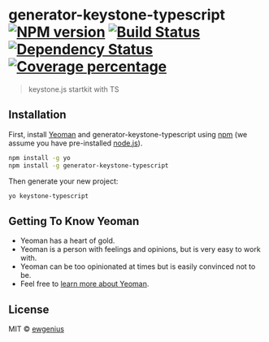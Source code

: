 # generator-keystone-typescript [![NPM version][npm-image]][npm-url] [![Build Status][travis-image]][travis-url] [![Dependency Status][daviddm-image]][daviddm-url] [![Coverage percentage][coveralls-image]][coveralls-url]
> keystone.js startkit with TS

## Installation

First, install [Yeoman](http://yeoman.io) and generator-keystone-typescript using [npm](https://www.npmjs.com/) (we assume you have pre-installed [node.js](https://nodejs.org/)).

```bash
npm install -g yo
npm install -g generator-keystone-typescript
```

Then generate your new project:

```bash
yo keystone-typescript
```

## Getting To Know Yeoman

 * Yeoman has a heart of gold.
 * Yeoman is a person with feelings and opinions, but is very easy to work with.
 * Yeoman can be too opinionated at times but is easily convinced not to be.
 * Feel free to [learn more about Yeoman](http://yeoman.io/).

## License

MIT © [ewgenius]()


[npm-image]: https://badge.fury.io/js/generator-keystone-typescript.svg
[npm-url]: https://npmjs.org/package/generator-keystone-typescript
[travis-image]: https://travis-ci.org/ewgenius/generator-keystone-typescript.svg?branch=master
[travis-url]: https://travis-ci.org/ewgenius/generator-keystone-typescript
[daviddm-image]: https://david-dm.org/ewgenius/generator-keystone-typescript.svg?theme=shields.io
[daviddm-url]: https://david-dm.org/ewgenius/generator-keystone-typescript
[coveralls-image]: https://coveralls.io/repos/ewgenius/generator-keystone-typescript/badge.svg
[coveralls-url]: https://coveralls.io/r/ewgenius/generator-keystone-typescript
